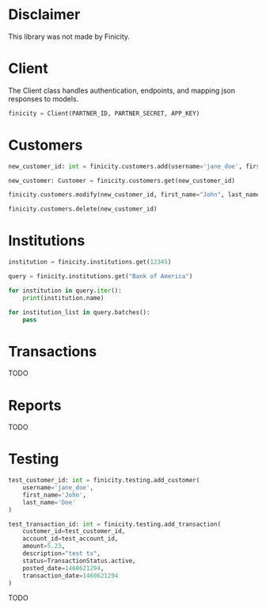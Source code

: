 # Disclaimer

This library was not made by Finicity.

# Client

The Client class handles authentication, endpoints, and mapping json responses to models.

```python
finicity = Client(PARTNER_ID, PARTNER_SECRET, APP_KEY)
```

# Customers

```python
new_customer_id: int = finicity.customers.add(username='jane_doe', first_name='John', last_name='Doe')

new_customer: Customer = finicity.customers.get(new_customer_id)

finicity.customers.modify(new_customer_id, first_name="John", last_name="Smith")

finicity.customers.delete(new_customer_id)
```

# Institutions

```python
institution = finicity.institutions.get(12345)

query = finicity.institutions.get("Bank of America")

for institution in query.iter():
    print(institution.name)

for institution_list in query.batches():
    pass
```

# Transactions

TODO

# Reports

TODO

# Testing

```python
test_customer_id: int = finicity.testing.add_customer(
    username='jane_doe',
    first_name='John',
    last_name='Doe'
)

test_transaction_id: int = finicity.testing.add_transaction(
    customer_id=test_customer_id,
    account_id=test_account_id,
    amount=5.23,
    description="test tx",
    status=TransactionStatus.active,
    posted_date=1460621294,
    transaction_date=1460621294
)
```

TODO

